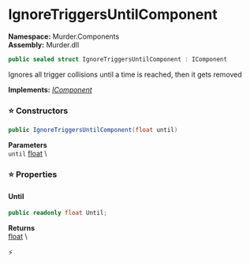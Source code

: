 # IgnoreTriggersUntilComponent

**Namespace:** Murder.Components \
**Assembly:** Murder.dll

```csharp
public sealed struct IgnoreTriggersUntilComponent : IComponent
```

Ignores all trigger collisions until a time is reached, then it gets removed

**Implements:** _[IComponent](../../Bang/Components/IComponent.html)_

### ⭐ Constructors
```csharp
public IgnoreTriggersUntilComponent(float until)
```

**Parameters** \
`until` [float](https://learn.microsoft.com/en-us/dotnet/api/System.Single?view=net-7.0) \

### ⭐ Properties
#### Until
```csharp
public readonly float Until;
```

**Returns** \
[float](https://learn.microsoft.com/en-us/dotnet/api/System.Single?view=net-7.0) \


⚡